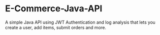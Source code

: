 # E-Commerce-Java-API
A simple Java API using JWT Authentication and log analysis that lets you create a user, add items, submit orders and more.
